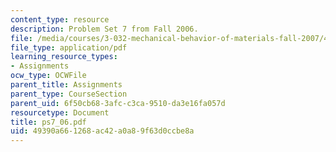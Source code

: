 ```yaml
---
content_type: resource
description: Problem Set 7 from Fall 2006.
file: /media/courses/3-032-mechanical-behavior-of-materials-fall-2007/49390a661268ac42a0a89f63d0ccbe8a_ps7_06.pdf
file_type: application/pdf
learning_resource_types:
- Assignments
ocw_type: OCWFile
parent_title: Assignments
parent_type: CourseSection
parent_uid: 6f50cb68-3afc-c3ca-9510-da3e16fa057d
resourcetype: Document
title: ps7_06.pdf
uid: 49390a66-1268-ac42-a0a8-9f63d0ccbe8a
---
```


